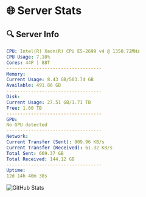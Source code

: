 # 🌐 Server Stats
## 🔍 Server Info
```yaml
CPU: Intel(R) Xeon(R) CPU E5-2699 v4 @ 1350.72MHz
CPU Usage: 7.10%
Cores: 44P | 88T
-----------------------------------
Memory:
Current Usage: 8.43 GB/503.74 GB
Available: 491.86 GB
-----------------------------------
Disk:
Current Usage: 27.51 GB/1.71 TB
Free: 1.60 TB
-----------------------------------
GPU:
No GPU detected
-----------------------------------
Network:
Current Transfer (Sent): 909.96 KB/s
Current Transfer (Received): 61.32 KB/s
Total Sent: 669.37 GB
Total Received: 144.12 GB
-----------------------------------
Uptime:
12d 14h 40m 38s
```
![GitHub Stats](https://img.shields.io/badge/Updated-2025-05-02_07:49:26-blue)